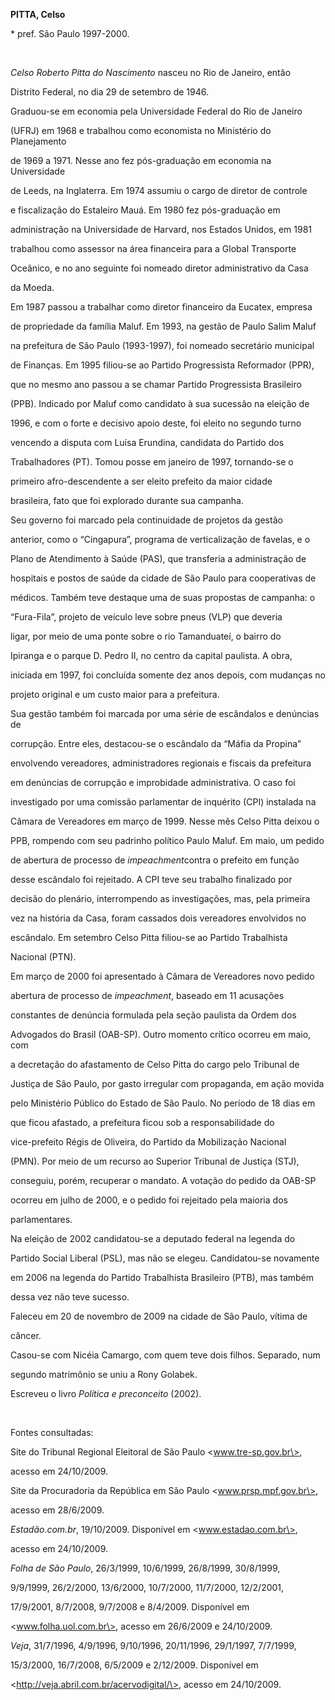 **PITTA, Celso**



\* pref. São Paulo 1997-2000.



 



*Celso Roberto Pitta do Nascimento* nasceu no Rio de Janeiro, então

Distrito Federal, no dia 29 de setembro de 1946.



Graduou-se em economia pela Universidade Federal do Rio de Janeiro

(UFRJ) em 1968 e trabalhou como economista no Ministério do Planejamento

de 1969 a 1971. Nesse ano fez pós-graduação em economia na Universidade

de Leeds, na Inglaterra. Em 1974 assumiu o cargo de diretor de controle

e fiscalização do Estaleiro Mauá. Em 1980 fez pós-graduação em

administração na Universidade de Harvard, nos Estados Unidos, em 1981

trabalhou como assessor na área financeira para a Global Transporte

Oceânico, e no ano seguinte foi nomeado diretor administrativo da Casa

da Moeda.



Em 1987 passou a trabalhar como diretor financeiro da Eucatex, empresa

de propriedade da família Maluf. Em 1993, na gestão de Paulo Salim Maluf

na prefeitura de São Paulo (1993-1997), foi nomeado secretário municipal

de Finanças. Em 1995 filiou-se ao Partido Progressista Reformador (PPR),

que no mesmo ano passou a se chamar Partido Progressista Brasileiro

(PPB). Indicado por Maluf como candidato à sua sucessão na eleição de

1996, e com o forte e decisivo apoio deste, foi eleito no segundo turno

vencendo a disputa com Luísa Erundina, candidata do Partido dos

Trabalhadores (PT). Tomou posse em janeiro de 1997, tornando-se o

primeiro afro-descendente a ser eleito prefeito da maior cidade

brasileira, fato que foi explorado durante sua campanha.



Seu governo foi marcado pela continuidade de projetos da gestão

anterior, como o “Cingapura”, programa de verticalização de favelas, e o

Plano de Atendimento à Saúde (PAS), que transferia a administração de

hospitais e postos de saúde da cidade de São Paulo para cooperativas de

médicos. Também teve destaque uma de suas propostas de campanha: o

“Fura-Fila”, projeto de veículo leve sobre pneus (VLP) que deveria

ligar, por meio de uma ponte sobre o rio Tamanduateí, o bairro do

Ipiranga e o parque D. Pedro II, no centro da capital paulista. A obra,

iniciada em 1997, foi concluída somente dez anos depois, com mudanças no

projeto original e um custo maior para a prefeitura.



Sua gestão também foi marcada por uma série de escândalos e denúncias de

corrupção. Entre eles, destacou-se o escândalo da “Máfia da Propina”

envolvendo vereadores, administradores regionais e fiscais da prefeitura

em denúncias de corrupção e improbidade administrativa. O caso foi

investigado por uma comissão parlamentar de inquérito (CPI) instalada na

Câmara de Vereadores em março de 1999. Nesse mês Celso Pitta deixou o

PPB, rompendo com seu padrinho político Paulo Maluf. Em maio, um pedido

de abertura de processo de *impeachment*contra o prefeito em função

desse escândalo foi rejeitado. A CPI teve seu trabalho finalizado por

decisão do plenário, interrompendo as investigações, mas, pela primeira

vez na história da Casa, foram cassados dois vereadores envolvidos no

escândalo. Em setembro Celso Pitta filiou-se ao Partido Trabalhista

Nacional (PTN).



Em março de 2000 foi apresentado à Câmara de Vereadores novo pedido

abertura de processo de *impeachment*, baseado em 11 acusações

constantes de denúncia formulada pela seção paulista da Ordem dos

Advogados do Brasil (OAB-SP). Outro momento crítico ocorreu em maio, com

a decretação do afastamento de Celso Pitta do cargo pelo Tribunal de

Justiça de São Paulo, por gasto irregular com propaganda, em ação movida

pelo Ministério Público do Estado de São Paulo. No período de 18 dias em

que ficou afastado, a prefeitura ficou sob a responsabilidade do

vice-prefeito Régis de Oliveira, do Partido da Mobilização Nacional

(PMN). Por meio de um recurso ao Superior Tribunal de Justiça (STJ),

conseguiu, porém, recuperar o mandato. A votação do pedido da OAB-SP

ocorreu em julho de 2000, e o pedido foi rejeitado pela maioria dos

parlamentares.



Na eleição de 2002 candidatou-se a deputado federal na legenda do

Partido Social Liberal (PSL), mas não se elegeu. Candidatou-se novamente

em 2006 na legenda do Partido Trabalhista Brasileiro (PTB), mas também

dessa vez não teve sucesso.



Faleceu em 20 de novembro de 2009 na cidade de São Paulo, vítima de

câncer.



Casou-se com Nicéia Camargo, com quem teve dois filhos. Separado, num

segundo matrimônio se uniu a Rony Golabek.



Escreveu o livro *Política e preconceito* (2002).



 



Fontes consultadas:



Site do Tribunal Regional Eleitoral de São Paulo \<www.tre-sp.gov.br\>,

acesso em 24/10/2009.



Site da Procuradoria da República em São Paulo \<www.prsp.mpf.gov.br\>,

acesso em 28/6/2009.



*Estadão.com.br*, 19/10/2009. Disponível em \<www.estadao.com.br\>,

acesso em 24/10/2009.



*Folha de São Paulo*, 26/3/1999, 10/6/1999, 26/8/1999, 30/8/1999,

9/9/1999, 26/2/2000, 13/6/2000, 10/7/2000, 11/7/2000, 12/2/2001,

17/9/2001, 8/7/2008, 9/7/2008 e 8/4/2009. Disponível em

\<www.folha.uol.com.br\>, acesso em 26/6/2009 e 24/10/2009.



*Veja*, 31/7/1996, 4/9/1996, 9/10/1996, 20/11/1996, 29/1/1997, 7/7/1999,

15/3/2000, 16/7/2008, 6/5/2009 e 2/12/2009. Disponível em

\<http://veja.abril.com.br/acervodigital/\>, acesso em 24/10/2009.

